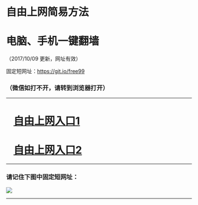 ﻿# 自由上网简易方法

# 电脑、手机一键翻墙

（2017/10/09 更新，网址有效）

固定短网址：https://git.io/free99

### （微信如打不开，请转到浏览器打开）


***





# &nbsp;&nbsp; <a href="http://ft958112289.fwq-tz-1001.info/fwqtz01.html?t=100900120751 " target="_blank">自由上网入口1</a>
# &nbsp;&nbsp; <a href="http://ft488212707.fwq-tz-1002.info/fwqtz02.html?t=10090015898 " target="_blank">自由上网入口2</a>
***

### 请记住下图中固定短网址：

<img src="https://s3-us-west-2.amazonaws.com/fwq-1001/yjfq-20170905okok.png" /> 


***

